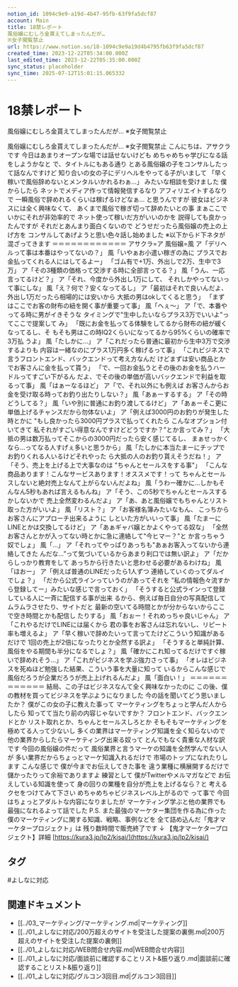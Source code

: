 ```yaml
---
notion_id: 1094c9e9-a19d-4b47-95fb-63f9fa5dcf87
account: Main
title: 18禁レポート
風俗嬢にむしろ金貰えてしまったんだが…
※女子閲覧禁止
url: https://www.notion.so/18-1094c9e9a19d4b4795fb63f9fa5dcf87
created_time: 2023-12-22T05:34:00.000Z
last_edited_time: 2023-12-22T05:35:00.000Z
sync_status: placeholder
sync_time: 2025-07-12T15:01:15.065332
---
```

# 18禁レポート
風俗嬢にむしろ金貰えてしまったんだが…
※女子閲覧禁止

風俗嬢にむしろ金貰えてしまったんだが…
※女子閲覧禁止
こんにちは、アサクラです
今日はあまりオープンな場では話せないけども
めちゃめちゃ学びになる話をしようかなと
で、タイトルにもある通り
とある風俗嬢の子をコンサルしたって話なんですけど
知り合いの女の子にデリヘルをやってる子がいまして
「早く稼いで風俗辞めないとメンタルいかれるわぁ…」
みたいな相談を受けました
僕からしたら
ネットでメディア作って情報発信するなり
アフィリエイトするなりで
一瞬風俗で辞めれるくらいは稼げるけどなぁ…
と思うんですが
彼女はビジネスには全く興味なくて、
あくまで風俗で稼ぎ切って辞めたいとの事
まぁここで
いかにそれが非効率的で
ネット使って稼いだ方がいいのかを
説得しても良かったんですが
それだとあんまり面白くないので
どうせだったら風俗嬢の売上の上げ方を
コンサルしてあげようと思い色々話し始めました
※以下からド下ネタが混ざってきます
＝＝＝＝＝＝＝＝＝＝＝＝
アサクラ=ア
風俗嬢=風
ア「デリヘルって事は本番はやってないの？」
風「いやぁお小遣い稼ぎの為に
プラスでお金払ってくれる人にはしてるよー」
「ゴム有で+1万、外出しで2万、生中で3万」
ア「その3種類の価格って交渉する時に全部言ってる？」
風「うん、一応言ってるけど？」
ア「それ、今度から外出し1万にして、
それしかやってないって事にしな」
風「え？何で？安くなってるし」
ア「最初はそれで良いんだよ、外出し1万だったら相場的には安いから
大抵の男はokしてくると思う」
「まずはここでお客の財布の紐を開く事が重要って事」
風「へぇ～」
ア「で、本番やってる時に男がイきそうな
タイミングで"生中したいならプラス3万でいいよ"ってここで提案して
み」
「既にお金を払ってる体験をしてるから財布の紐が緩くなってるし、そ
もそも男はこの時IQ2くらいになってるから95%くらいの確率で3万払
うよ」
風「たしかに…」
ア「これだったら普通に最初から生中3万で交渉するよりも
内容は一緒なのにプラス1万円多く稼げるって事」
「これビジネスで言うフロントエンド、バックエンドって考え方なんだ
けどまずは安い商品とかでお客さんに金を払って貰う」
「で、一回お金払うとその後のお金を払うハードルってすごい下がるん
だよ、でその後の単価が高いバックエンドで利益を取るって事」
風「はぁーなるほど」
ア「で、それ以外にも例えば
お客さんからお金を受け取る時ってお釣り出たりしない？」
風「あぁーするする」
ア「その時どうしてる？」
風「いや別に普通にお釣り渡してるけど」
ア「あぁーそこ更に単価上げるチャンスだから勿体ないよ」
ア「例えば3000円のお釣りが発生した時とかに
"もし良かったら3000円プラスで払ってくれたら
こんなオプション付いてきて
私それがすごい得意なんですけどどうですか？"とか言ってみ？」
「大抵の男は数万払ってそこからの3000円だったら安く感じてるし、
まぁせっかくなら…ってなる人すげぇ多いと思うから」
風「たしかに本当たまーにチップでお釣りくれる人いるけどそれやった
ら大抵の人のお釣り貰えそうだね！」
ア「そう、売上を上げる上で大事なのは
"ちゃんとセールスをする事"」
「こんな商品あります！こんなサービスあります！オススメです！って
ちゃんとセールスしないと絶対売上なんて上がらないんだよね」
風「うわー確かに…しかもそんなん5秒もあれば言えるもんね」
ア「そう、この5秒でちゃんとセールスするかしないかで
売上全然変わるんだよ」
ア「あ、あと風俗嬢でもちゃんとリスト取った方がいいよ」
風「リスト？」
ア「お客様名簿みたいなもん、
こっちからお客さんにアプローチ出来るように
しといた方がいいって事」
風「たまーにLINEとかは交換してるけど」
ア「あぁギャバ嬢とかよくやってる奴な」
「全然お客さんとかが入ってない時とかに急に連絡して"今ヒマー？"と
か言っちゃう奴でしょ」
風「…」
ア「それってやっぱりあっちも"あぁお客入ってないから連絡してきた
んだな…”って気づいているからあまり利口では無い訳よ」
ア「だからしっかり教育をして
あっちから行きたいと思わせる必要があるわけね」
風「ほおー」
ア「例えば普通のLINEだったら1人ずつ
連絡していくのってダルイでしょ？」
「だから公式ラインっていうのがあってそれを
”私の情報色々流すから登録してー」みたいな感じで言っておく」
「そうすると公式ラインって登録している人に一斉に配信する事が出来
るから、例えば毎日自分の写真配信してムラムラさせたり、サイトだと
最新の空いてる時間とかが分からないからここで空き時間とかも配信し
たりする」
風「おぉー！それめっちゃ良いじゃん」
ア「これやるだけでLINEには届くから
君の事をお客さんは忘れないし、リピート率も増えるよ」
ア「早く稼いで辞めたいって言ってたけどこういう知識があるだけで
1回の売上が2倍になったりとか全然する訳よ」
「そうすると単純計算、風俗をやる期間も半分になるでしょ？」
風「確かにこれ知ってるだけですぐ稼いで辞めれそう…」
ア「これがビジネスを学ぶ強力さって事」
「オレはビジネスを死ぬほど勉強した結果、こういう事を大量に知って
いるからこんな感じで風俗だろうが企業だろうが売上上げれるんだよ」
風「面白い！」
＝＝＝＝＝＝＝＝＝＝＝＝
結局、この子はビジネスなんて全く興味なかったのに
この後、僕の教材を買ってビジネスを学ぶようになりました
今の話を聞いてどう思いましたか？
僕がこの女の子に教えた事って
マーケティングをちょっと学んだ人からしたら
知ってて当たり前の内容じゃないですか？
フロントエンド、バックエンドとか
リスト取れとか、ちゃんとセールスしろとか
そもそもマーケティングを極めてる人って少ないし
多くの業界はマーケティング知識を全く知らないので
他の業界からしたらマーケティング出来る奴って
とんでもなく貴重な人材な訳です
今回の風俗嬢の件だって
風俗業界と言うマーケの知識を全然学んでない人が
多い業界だからちょっとマーケ知識入れるだけで
市場のトップになれたりします
こんな感じで
僕が今までお伝えしてきた事を
違う業種に横展開するだけで儲かったりって余裕でありますよ
練習として
僕がTwitterやメルマガなどで
お伝えしている知識を使って
身の回りの業種を自分が売上を上げるなら？と
考えるクセをつけてみて下さい
めちゃめちゃビジネスレベル上がるので
って事で
今回はちょっとアダルトな内容になりましたが
マーケティング学ぶと他の業界でも最強になれるよって話でした
P.S.
また最強のマーケター集団を作る為に作った
僕のマーケティングに関する知識、戦略、事例などを
全て詰め込んだ「鬼才マーケタープロジェクト」は
残り数時間で販売終了です
↓
【鬼才マーケタープロジェクト】詳細
[https://kura3.jp/lp2/kisai/](https://kura3.jp/lp2/kisai/)

## タグ

#よしなに対応 

## 関連ドキュメント

- [[../03_マーケティング/マーケティング.md|マーケティング]]
- [[../01_よしなに対応/200万超えのサイトを受注した提案の裏側.md|200万超えのサイトを受注した提案の裏側]]
- [[../01_よしなに対応/WEB問合せ内容.md|WEB問合せ内容]]
- [[../01_よしなに対応/面談前に確認することリスト&振り返り.md|面談前に確認することリスト&振り返り]]
- [[../01_よしなに対応/グルコン3回目.md|グルコン3回目]]

